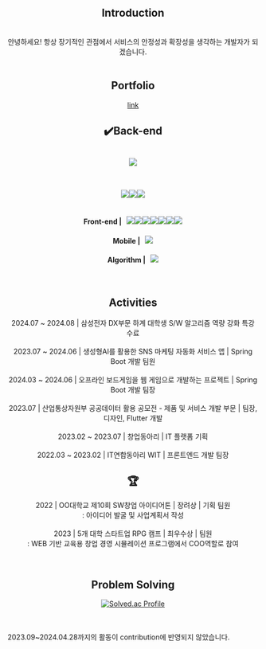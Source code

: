 <div align="center">
  
## Introduction
<br>안녕하세요! 항상 장기적인 관점에서 서비스의 안정성과 확장성을 생각하는 개발자가 되겠습니다.<br><br>

## Portfolio
[link](https://sweltering-mist-f98.notion.site/acd225a846c148fea02cdd4d24acab60?pvs=4)


## ✔️Back-end
<br>
<img src="https://img.shields.io/badge/SpringBoot-6DB33F?style=for-the-badge&logo=Spring&logoColor=white">
<br><br><br>

<img src="https://img.shields.io/badge/Amazon%20EC2-FF9900?style=flat&logo=Amazon%20EC2&logoColor=white"><img src="https://img.shields.io/badge/Amazon%20S3-569A31?style=flat&logo=Amazon%20S3&logoColor=white"><img src="https://img.shields.io/badge/Redis-DC382D?style=flat&logo=Redis&logoColor=white"> 
<br><br>

#### Front-end | &nbsp; <img src="https://img.shields.io/badge/React-61DAFB?style=flat&logo=React&logoColor=black"><img src="https://img.shields.io/badge/CSS3-1572B6?style=flat&logo=css3&logoColor=white"/><img src="https://img.shields.io/badge/Next.js-000000?style=flat&logo=Next.js&logoColor=white"><img src="https://img.shields.io/badge/JavaScript-F7DF1E?style=flat&logo=javascript&logoColor=black"/><img src="https://img.shields.io/badge/Typescript-3178C6?style=flat&logo=Typescript&logoColor=white"><img src="https://img.shields.io/badge/styled components-DB7093?style=flat&logo=styled-components&logoColor=white"/><img src="https://img.shields.io/badge/HTML5-E34F26?style=flat&logo=html5&logoColor=white"/>

#### Mobile | &nbsp; <img src="https://img.shields.io/badge/Flutter-02569B?style=flat&logo=Flutter&logoColor=white">

#### Algorithm | &nbsp; <img src="https://img.shields.io/badge/C++-00599C?style=flat&logo=C%2B%2B&logoColor=white"/>
<br>

## Activities 
2024.07 ~ 2024.08 | 삼성전자 DX부문 하계 대학생 S/W 알고리즘 역량 강화 특강 수료<br><br>
2023.07 ~ 2024.06 | 생성형AI를 활용한 SNS 마케팅 자동화 서비스 앱 | Spring Boot 개발 팀원<br><br>
2024.03 ~ 2024.06 | 오프라인 보드게임을 웹 게임으로 개발하는 프로젝트 | Spring Boot 개발 팀장<br><br>
2023.07 | 산업통상자원부 공공데이터 활용 공모전 - 제품 및 서비스 개발 부문 | 팀장, 디자인, Flutter 개발<br><br>
2023.02 ~ 2023.07 | 창업동아리 | IT 플랫폼 기획 <br><br>
2022.03 ~ 2023.02 | IT연합동아리 WIT | 프론트엔드 개발 팀장

## 🏆 
2022 | OO대학교 제10회 SW창업 아이디어톤 | 장려상 | 기획 팀원 
<br>
: 아이디어 발굴 및 사업계획서 작성<br><br>
2023 | 5개 대학 스타트업 RPG 캠프 | 최우수상 | 팀원
<br>
: WEB 기반 교육용 창업 경영 시뮬레이션 프로그램에서 COO역할로 참여

<br>

## Problem Solving
[![Solved.ac Profile](http://mazassumnida.wtf/api/generate_badge?boj=yujeonglm99)](https://solved.ac/yujeonglm99)<br/>

</div>
<br><br>
2023.09~2024.04.28까지의 활동이 contribution에 반영되지 않았습니다.
